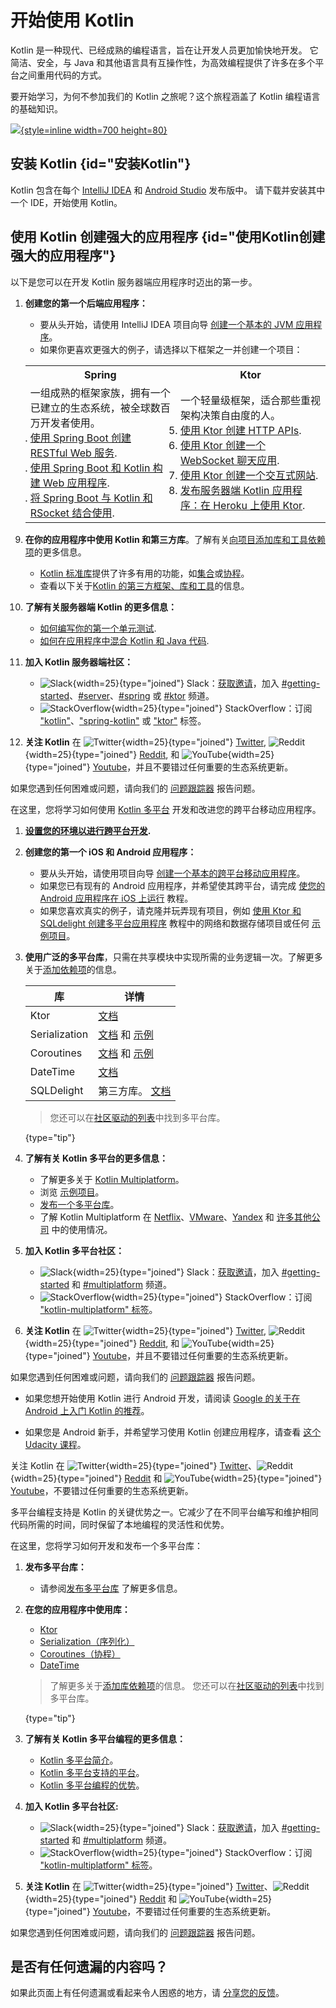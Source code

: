 # 开始使用 Kotlin

Kotlin 是一种现代、已经成熟的编程语言，旨在让开发人员更加愉快地开发。
它简洁、安全，与 Java 和其他语言具有互操作性，为高效编程提供了许多在多个平台之间重用代码的方式。

要开始学习，为何不参加我们的 Kotlin 之旅呢？这个旅程涵盖了 Kotlin 编程语言的基础知识。

[ ![](start-kotlin-tour.svg){style=inline width=700 height=80} ](kotlin-tour-welcome.md)

## 安装 Kotlin {id="安装Kotlin"}

Kotlin 包含在每个 [IntelliJ IDEA](https://www.jetbrains.com/idea/download/) 和 [Android Studio](https://developer.android.com/studio) 发布版中。
请下载并安装其中一个 IDE，开始使用 Kotlin。

## 使用 Kotlin 创建强大的应用程序 {id="使用Kotlin创建强大的应用程序"}
 
<tabs>

<tab id="backend" title="后端应用程序">

以下是您可以在开发 Kotlin 服务器端应用程序时迈出的第一步。

1. **创建您的第一个后端应用程序：**

   * 要从头开始，请使用 IntelliJ IDEA 项目向导 [创建一个基本的 JVM 应用程序](jvm-get-started.md)。
   * 如果你更喜欢更强大的例子，请选择以下框架之一并创建一个项目：

   <table width="100%" >
   <tr>
      <th>Spring</th>
      <th>Ktor</th>
   </tr>
   <tr>
   <td width="50%">
     一组成熟的框架家族，拥有一个已建立的生态系统，被全球数百万开发者使用。
   <br/>
   <list>
      <li><a href="jvm-get-started-spring-boot.md">使用 Spring Boot 创建 RESTful Web 服务</a>.</li>
      <li><a href="https://spring.io/guides/tutorials/spring-boot-kotlin/">使用 Spring Boot 和 Kotlin 构建 Web 应用程序</a>.</li>
      <li><a href="https://spring.io/guides/tutorials/spring-webflux-kotlin-rsocket/">将 Spring Boot 与 Kotlin 和 RSocket 结合使用</a>.</li>
   </list>
   </td>
   <td width="50%">
      一个轻量级框架，适合那些重视架构决策自由度的人。
   <list>
      <li><a href="https://ktor.io/docs/creating-http-apis.html">使用 Ktor 创建 HTTP APIs</a>.</li>
      <li><a href="https://ktor.io/docs/creating-web-socket-chat.html">使用 Ktor 创建一个 WebSocket 聊天应用</a>.</li>
      <li><a href="https://ktor.io/docs/creating-interactive-website.html">使用 Ktor 创建一个交互式网站</a>.</li>
      <li><a href="https://ktor.io/docs/heroku.html">发布服务器端 Kotlin 应用程序：在 Heroku 上使用 Ktor</a>.</li>
   </list>
   
   </td>
   </tr>
   </table>

2. **在你的应用程序中使用 Kotlin 和第三方库**。了解有关[向项目添加库和工具依赖项](gradle-configure-project.md#configure-dependencies)的更多信息。
   * [Kotlin 标准库](https://kotlinlang.org/api/latest/jvm/stdlib/)提供了许多有用的功能，如[集合](collections-overview.md)或[协程](coroutines-guide.md)。
   * 查看以下关于[Kotlin 的第三方框架、库和工具](https://blog.jetbrains.com/kotlin/2020/11/server-side-development-with-kotlin-frameworks-and-libraries/)的信息。

3. **了解有关服务器端 Kotlin 的更多信息：**
   * [如何编写你的第一个单元测试](jvm-test-using-junit.md).
   * [如何在应用程序中混合 Kotlin 和 Java 代码](mixing-java-kotlin-intellij.md).

4. **加入 Kotlin 服务器端社区：**
   * ![Slack](slack.svg){width=25}{type="joined"} Slack：[获取邀请](https://surveys.jetbrains.com/s3/kotlin-slack-sign-up)，加入 [#getting-started](https://kotlinlang.slack.com/archives/C0B8MA7FA)、[#server](https://kotlinlang.slack.com/archives/C0B8RC352)、[#spring](https://kotlinlang.slack.com/archives/C0B8ZTWE4) 或 [#ktor](https://kotlinlang.slack.com/archives/C0A974TJ9) 频道。
   * ![StackOverflow](stackoverflow.svg){width=25}{type="joined"} StackOverflow：订阅 ["kotlin"](https://stackoverflow.com/questions/tagged/kotlin)、["spring-kotlin"](https://stackoverflow.com/questions/tagged/spring-kotlin) 或 ["ktor"](https://stackoverflow.com/questions/tagged/ktor) 标签。

5. **关注 Kotlin** 在 ![Twitter](twitter.svg){width=25}{type="joined"} [Twitter](https://twitter.com/kotlin), ![Reddit](reddit.svg){width=25}{type="joined"} [Reddit](https://www.reddit.com/r/Kotlin/), 和 ![YouTube](youtube.svg){width=25}{type="joined"} [Youtube](https://www.youtube.com/channel/UCP7uiEZIqci43m22KDl0sNw)，并且不要错过任何重要的生态系统更新。

如果您遇到任何困难或问题，请向我们的 [问题跟踪器](https://youtrack.jetbrains.com/issues/KT) 报告问题。

</tab>

<tab id="cross-platform-mobile" title="跨平台移动应用程序">

在这里，您将学习如何使用 [Kotlin 多平台](https://kotlinlang.org/lp/multiplatform/) 开发和改进您的跨平台移动应用程序。

1. **[设置您的环境以进行跨平台开发](https://www.jetbrains.com/help/kotlin-multiplatform-dev/multiplatform-setup.html).**

2. **创建您的第一个 iOS 和 Android 应用程序：**

   * 要从头开始，请使用项目向导 [创建一个基本的跨平台移动应用程序](https://www.jetbrains.com/help/kotlin-multiplatform-dev/multiplatform-create-first-app.html)。
   * 如果您已有现有的 Android 应用程序，并希望使其跨平台，请完成 [使您的 Android 应用程序在 iOS 上运行](https://www.jetbrains.com/help/kotlin-multiplatform-dev/multiplatform-integrate-in-existing-app.html) 教程。
   * 如果您喜欢真实的例子，请克隆并玩弄现有项目，例如 [使用 Ktor 和 SQLdelight 创建多平台应用程序](https://www.jetbrains.com/help/kotlin-multiplatform-dev/multiplatform-ktor-sqldelight.html) 教程中的网络和数据存储项目或任何 [示例项目](https://www.jetbrains.com/help/kotlin-multiplatform-dev/multiplatform-samples.html)。

3. **使用广泛的多平台库**，只需在共享模块中实现所需的业务逻辑一次。了解更多关于[添加依赖项](multiplatform-add-dependencies.md)的信息。

   | 库             | 详情                                                                                                                                                         |
   |---------------|------------------------------------------------------------------------------------------------------------------------------------------------------------| 
   | Ktor          | [文档](https://ktor.io/docs/client.html)                                                                                                                     | 
   | Serialization | [文档](serialization.md) 和 [示例](https://www.jetbrains.com/help/kotlin-multiplatform-dev/multiplatform-ktor-sqldelight.html#create-an-application-data-model) |
   | Coroutines    | [文档](coroutines-guide.md) 和 [示例](coroutines-and-channels.md)                                                                                               |
   | DateTime      | [文档](https://github.com/Kotlin/kotlinx-datetime#readme)                                                                                                    |
   | SQLDelight    | 第三方库。 [文档](https://cashapp.github.io/sqldelight/)                                                                                                          |
   
   > 您还可以在[社区驱动的列表](https://libs.kmp.icerock.dev/)中找到多平台库。
   > 
   {type="tip"}

4. **了解有关 Kotlin 多平台的更多信息：**
   * 了解更多关于 [Kotlin Multiplatform](multiplatform-get-started.md)。
   * 浏览 [示例项目](https://www.jetbrains.com/help/kotlin-multiplatform-dev/multiplatform-samples.html)。
   * [发布一个多平台库](multiplatform-publish-lib.md)。
   * 了解 Kotlin Multiplatform 在 [Netflix](https://netflixtechblog.com/netflix-android-and-ios-studio-apps-kotlin-multiplatform-d6d4d8d25d23)、[VMware](https://kotlinlang.org/lp/multiplatform/case-studies/vmware/)、[Yandex](https://kotlinlang.org/lp/multiplatform/case-studies/yandex/) 和 [许多其他公司](https://kotlinlang.org/lp/multiplatform/case-studies/) 中的使用情况。

5. **加入 Kotlin 多平台社区：**

   * ![Slack](slack.svg){width=25}{type="joined"} Slack：[获取邀请](https://surveys.jetbrains.com/s3/kotlin-slack-sign-up)，加入 [#getting-started](https://kotlinlang.slack.com/archives/C0B8MA7FA) 和 [#multiplatform](https://kotlinlang.slack.com/archives/C3PQML5NU) 频道。
   * ![StackOverflow](stackoverflow.svg){width=25}{type="joined"} StackOverflow：订阅 ["kotlin-multiplatform" 标签](https://stackoverflow.com/questions/tagged/kotlin-multiplatform)。

6. **关注 Kotlin** 在 ![Twitter](twitter.svg){width=25}{type="joined"} [Twitter](https://twitter.com/kotlin), ![Reddit](reddit.svg){width=25}{type="joined"} [Reddit](https://www.reddit.com/r/Kotlin/), 和 ![YouTube](youtube.svg){width=25}{type="joined"} [Youtube](https://www.youtube.com/channel/UCP7uiEZIqci43m22KDl0sNw)，并且不要错过任何重要的生态系统更新。

如果您遇到任何困难或问题，请向我们的 [问题跟踪器](https://youtrack.jetbrains.com/issues/KT) 报告问题。

</tab>

<tab id="android" title="安卓应用程序">

* 如果您想开始使用 Kotlin 进行 Android 开发，请阅读 [Google 的关于在 Android 上入门 Kotlin 的推荐](https://developer.android.com/kotlin/get-started)。

* 如果您是 Android 新手，并希望学习使用 Kotlin 创建应用程序，请查看 [这个 Udacity 课程](https://www.udacity.com/course/developing-android-apps-with-kotlin--ud9012)。

关注 Kotlin 在 ![Twitter](twitter.svg){width=25}{type="joined"} [Twitter](https://twitter.com/kotlin)、![Reddit](reddit.svg){width=25}{type="joined"} [Reddit](https://www.reddit.com/r/Kotlin/) 和 ![YouTube](youtube.svg){width=25}{type="joined"} [Youtube](https://www.youtube.com/channel/UCP7uiEZIqci43m22KDl0sNw)，不要错过任何重要的生态系统更新。

</tab>

<tab id="multiplatform-library" title="多平台库">

多平台编程支持是 Kotlin 的关键优势之一。它减少了在不同平台编写和维护相同代码所需的时间，同时保留了本地编程的灵活性和优势。

在这里，您将学习如何开发和发布一个多平台库：

1. **发布多平台库：**

   * 请参阅[发布多平台库](multiplatform-publish-lib.md) 了解更多信息。

2. **在您的应用程序中使用库：**

   * [Ktor](https://ktor.io/docs/)
   * [Serialization（序列化）](serialization.md)
   * [Coroutines（协程）](coroutines-overview.md)
   * [DateTime](https://github.com/Kotlin/kotlinx-datetime#readme)

   > 了解更多关于[添加库依赖项](multiplatform-add-dependencies.md)的信息。
   > 您还可以在[社区驱动的列表](https://libs.kmp.icerock.dev/)中找到多平台库。
   >
   {type="tip"}

3. **了解有关 Kotlin 多平台编程的更多信息：**

   * [Kotlin 多平台简介](multiplatform-get-started.md)。
   * [Kotlin 多平台支持的平台](multiplatform-dsl-reference.md#targets)。
   * [Kotlin 多平台编程的优势](multiplatform.md)。

4. **加入 Kotlin 多平台社区:**

   * ![Slack](slack.svg){width=25}{type="joined"} Slack：[获取邀请](https://surveys.jetbrains.com/s3/kotlin-slack-sign-up)，加入 [#getting-started](https://kotlinlang.slack.com/archives/C0B8MA7FA) 和 [#multiplatform](https://kotlinlang.slack.com/archives/C3PQML5NU) 频道。
   * ![StackOverflow](stackoverflow.svg){width=25}{type="joined"} StackOverflow：订阅 ["kotlin-multiplatform" 标签](https://stackoverflow.com/questions/tagged/kotlin-multiplatform)。

5. **关注 Kotlin** 在 ![Twitter](twitter.svg){width=25}{type="joined"} [Twitter](https://twitter.com/kotlin)、![Reddit](reddit.svg){width=25}{type="joined"} [Reddit](https://www.reddit.com/r/Kotlin/) 和 ![YouTube](youtube.svg){width=25}{type="joined"} [Youtube](https://www.youtube.com/channel/UCP7uiEZIqci43m22KDl0sNw)，不要错过任何重要的生态系统更新。

如果您遇到任何困难或问题，请向我们的 [问题跟踪器](https://youtrack.jetbrains.com/issues/KT) 报告问题。

</tab>

</tabs>

## 是否有任何遗漏的内容吗？

如果此页面上有任何遗漏或看起来令人困惑的地方，请 [分享您的反馈](https://surveys.hotjar.com/d82e82b0-00d9-44a7-b793-0611bf6189df)。
